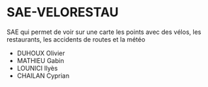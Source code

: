 # SAE-VELORESTAU
SAE qui permet de voir sur une carte les points avec des vélos, les restaurants, les accidents de routes et la météo 

* DUHOUX Olivier
* MATHIEU Gabin
* LOUNICI Ilyès
* CHAILAN Cyprian

